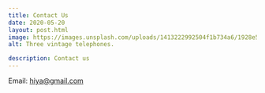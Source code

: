 ```yaml
---
title: Contact Us
date: 2020-05-20
layout: post.html
image: https://images.unsplash.com/uploads/1413222992504f1b734a6/1928e537?ixlib=rb-1.2.1&ixid=eyJhcHBfaWQiOjEyMDd9&auto=format&fit=crop&w=3300&q=80
alt: Three vintage telephones.

description: Contact us
---
```


Email: hiya@gmail.com